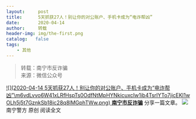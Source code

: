 ```yaml
---
layout:     post
title:      5天抓获27人！别让你的对公账户、手机卡成为“电诈帮凶”
date:       2020-04-14
author:     转载
header-img: img/the-first.png
catalog:   false
tags:
    - 其他
---
```


<blockquote><p>转载：南宁市反诈骗<br>
来源：微信公众号</p></blockquote>

[![](2020-04-14
5天抓获27人！别让你的对公账户、手机卡成为“电诈帮凶”\\m6vdLvvo6W41xLRfHspTs0OdfNtMpHYNkicuxcIw1ib4TsrlYTo7jicEKl1wOLh5j5t7GznkSb18ic28q8lMGphTWw.png)
**南宁市反诈骗**](javascript:;)
分享一篇文章。
![](http://wx.qlogo.cn/mmhead/Q3auHgzwzM4GbPAsaXUjRNj7b3qicZbC9VBvbTYo3fy3ynM7oXb0KDw/0)南宁警方
原创
阅读全文
